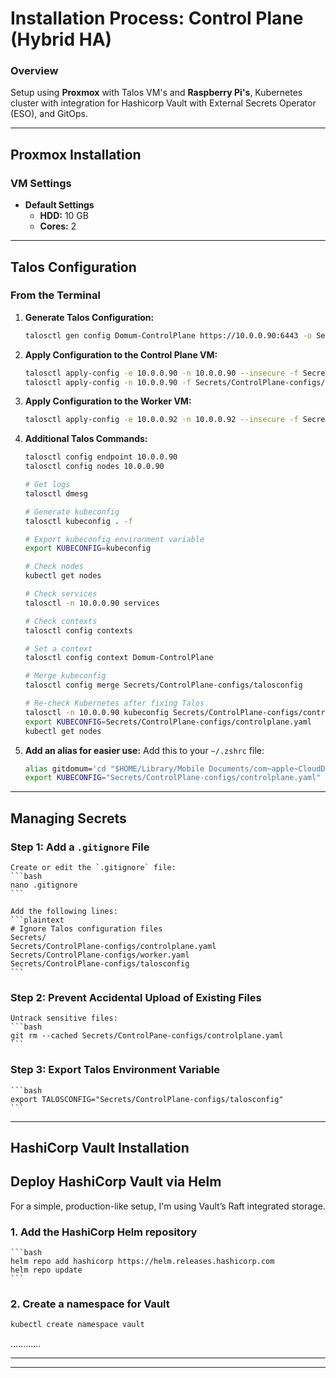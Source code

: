 # **Installation Process: Control Plane (Hybrid HA)**
### **Overview**
Setup using **Proxmox** with Talos VM's and **Raspberry Pi's**, Kubernetes cluster with integration for Hashicorp Vault with External Secrets Operator (ESO), and GitOps.


---

## **Proxmox Installation**

### **VM Settings**
- **Default Settings**
  - **HDD:** 10 GB
  - **Cores:** 2

---

## Talos Configuration

### **From the Terminal**
1. **Generate Talos Configuration:**
   
   ```bash
   talosctl gen config Domum-ControlPlane https://10.0.0.90:6443 -o Secrets/ControlPlane-configs
   ```

2. **Apply Configuration to the Control Plane VM:**
   
   ```bash
   talosctl apply-config -e 10.0.0.90 -n 10.0.0.90 --insecure -f Secrets/ControlPlane-configs/controlplane.yaml
   talosctl apply-config -n 10.0.0.90 -f Secrets/ControlPlane-configs/controlplane.yaml
   ```

3. **Apply Configuration to the Worker VM:**
   
   ```bash
   talosctl apply-config -e 10.0.0.92 -n 10.0.0.92 --insecure -f Secrets/ControlPlane-configs/worker.yaml
   ```

4. **Additional Talos Commands:**
   
   ```bash
   talosctl config endpoint 10.0.0.90
   talosctl config nodes 10.0.0.90

   # Get logs
   talosctl dmesg

   # Generate kubeconfig
   talosctl kubeconfig . -f

   # Export kubeconfig environment variable
   export KUBECONFIG=kubeconfig

   # Check nodes
   kubectl get nodes

   # Check services
   talosctl -n 10.0.0.90 services

   # Check contexts
   talosctl config contexts

   # Set a context
   talosctl config context Domum-ControlPlane

   # Merge kubeconfig
   talosctl config merge Secrets/ControlPlane-configs/talosconfig

   # Re-check Kubernetes after fixing Talos
   talosctl -n 10.0.0.90 kubeconfig Secrets/ControlPlane-configs/controlplane.yaml
   export KUBECONFIG=Secrets/ControlPlane-configs/controlplane.yaml
   kubectl get nodes
   ```

5. **Add an alias for easier use:**
   Add this to your `~/.zshrc` file:
   ```bash
   alias gitdomum='cd "$HOME/Library/Mobile Documents/com~apple~CloudDocs/Git/Domum"'
   export KUBECONFIG="Secrets/ControlPlane-configs/controlplane.yaml"
   ```

---

## **Managing Secrets**

### **Step 1: Add a `.gitignore` File**
    Create or edit the `.gitignore` file:
    ```bash
    nano .gitignore
    ```

    Add the following lines:
    ```plaintext
    # Ignore Talos configuration files
    Secrets/
    Secrets/ControlPlane-configs/controlplane.yaml
    Secrets/ControlPlane-configs/worker.yaml
    Secrets/ControlPlane-configs/talosconfig
    ```

### **Step 2: Prevent Accidental Upload of Existing Files**
    Untrack sensitive files:
    ```bash
    git rm --cached Secrets/ControlPane-configs/controlplane.yaml
    ```

### **Step 3: Export Talos Environment Variable**
    ```bash
    export TALOSCONFIG="Secrets/ControlPlane-configs/talosconfig"
    ```

---

## **HashiCorp Vault Installation**
## **Deploy HashiCorp Vault via Helm**
For a simple, production-like setup, I'm using Vault’s Raft integrated storage.

### **1. Add the HashiCorp Helm repository**
    ```bash
    helm repo add hashicorp https://helm.releases.hashicorp.com
    helm repo update    
    ```

### **2. Create a namespace for Vault**

   ```bash
   kubectl create namespace vault
   ``` 
............

---


--- 